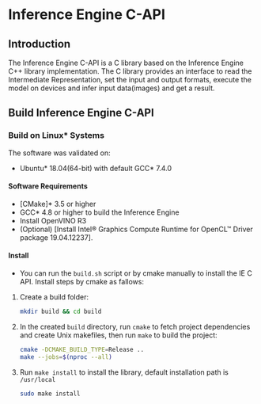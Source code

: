 # Inference Engine C-API

## Introduction

The Inference Engine C-API is a C library  based on the Inference Engine C++ library implementation. The C library provides an interface to read the Intermediate Representation, set the input and output formats,  execute the model on devices and infer input data(images) and get a result.

## Build Inference Engine C-API

### Build on Linux\* Systems

The software was validated on:

- Ubuntu* 18.04(64-bit) with default GCC* 7.4.0

#### Software Requirements

- [CMake]\* 3.5 or higher
- GCC\* 4.8 or higher to build the Inference Engine
- Install OpenVINO R3
- (Optional) [Install Intel® Graphics Compute Runtime for OpenCL™ Driver package 19.04.12237].

#### Install

- You can run the `build.sh` script or by cmake manually to install the IE C API. Install steps by cmake as fallows:

1. Create a build folder:

   ```sh
   mkdir build && cd build
   ```
2. In the created `build` directory, run `cmake` to fetch project dependencies and create Unix makefiles, then run `make` to build the project:

   ```sh
   cmake -DCMAKE_BUILD_TYPE=Release ..
   make --jobs=$(nproc --all)
   ```
3. Run `make install` to install the library, default installation path is `/usr/local`

   ```sh
   sudo make install
   ```
